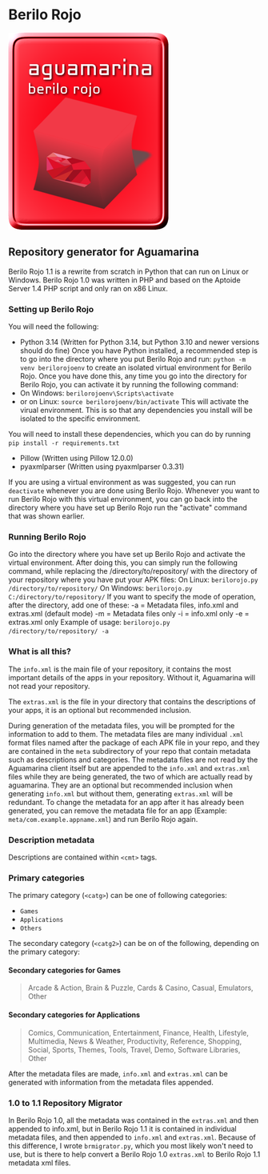 # Berilo Rojo
![Logo for Berilo Rojo](berilo.png)
## Repository generator for Aguamarina
Berilo Rojo 1.1 is a rewrite from scratch in Python that can run on Linux or Windows.
Berilo Rojo 1.0 was written in PHP and based on the Aptoide Server 1.4 PHP script and only ran on x86 Linux.

### Setting up Berilo Rojo
You will need the following:
- Python 3.14 (Written for Python 3.14, but Python 3.10 and newer versions should do fine)
Once you have Python installed, a recommended step is to go into the directory where you put Berilo Rojo and run:
```python -m venv berilorojoenv```
to create an isolated virtual environment for Berilo Rojo.
Once you have done this, any time you go into the directory for Berilo Rojo, you can activate it by running the following command:
- On Windows: `berilorojoenv\Scripts\activate`
- or on Linux: `source berilorojoenv/bin/activate`
This will activate the virual environment. This is so that any dependencies you install will be isolated to the specific environment.

You will need to install these dependencies, which you can do by running `pip install -r requirements.txt`
- Pillow (Written using Pillow 12.0.0)
- pyaxmlparser (Written using pyaxmlparser 0.3.31)

If you are using a virtual environment as was suggested, you can run `deactivate` whenever you are done using Berilo Rojo.
Whenever you want to run Berilo Rojo with this virtual environment, you can go back into the directory where you have set up Berilo Rojo run the "activate" command that was shown earlier.

### Running Berilo Rojo
Go into the directory where you have set up Berilo Rojo and activate the virtual environment.
After doing this, you can simply run the following command, while replacing the /directory/to/repository/ with the directory of your repository where you have put your APK files:
On Linux: `berilorojo.py /directory/to/repository/`
On Windows: `berilorojo.py C:/directory/to/repository/`
If you want to specify the mode of operation, after the directory, add one of these:
-a = Metadata files, info.xml and extras.xml (default mode)
-m = Metadata files only
-i = info.xml only
-e = extras.xml only
Example of usage:
```berilorojo.py /directory/to/repository/ -a```

### What is all this?
The `info.xml` is the main file of your repository, it contains the most important details of the apps in your repository. Without it, Aguamarina will not read your repository.

The `extras.xml` is the file in your directory that contains the descriptions of your apps, it is an optional but recommended inclusion.

During generation of the metadata files, you will be prompted for the information to add to them.
The metadata files are many individual `.xml` format files named after the package of each APK file in your repo, and they are contained in the `meta` subdirectory of your repo that contain metadata such as descriptions and categories.
The metadata files are not read by the Aguamarina client itself but are appended to the `info.xml` and `extras.xml` files while they are being generated, the two of which are actually read by aguamarina. They are an optional but recommended inclusion when generating `info.xml` but without them, generating `extras.xml` will be redundant.
To change the metadata for an app after it has already been generated, you can remove the metadata file for an app (Example: `meta/com.example.appname.xml`) and run Berilo Rojo again.

### Description metadata
Descriptions are contained within `<cmt>` tags.
### Primary categories
The primary category (`<catg>`) can be one of following categories:
- ```Games```
- ```Applications```
- ```Others```
  
The secondary category (`<catg2>`) can be on of the following, depending on the primary category:
#### Secondary categories for Games
> Arcade & Action, Brain & Puzzle, Cards & Casino, Casual, Emulators, Other
#### Secondary categories for Applications
> Comics, Communication, Entertainment, Finance, Health, Lifestyle, Multimedia, News & Weather, Productivity, Reference, Shopping, Social, Sports, Themes, Tools, Travel, Demo, Software Libraries, Other

After the metadata files are made, `info.xml` and `extras.xml` can be generated with information from the metadata files appended.

### 1.0 to 1.1 Repository Migrator
In Berilo Rojo 1.0, all the metadata was contained in the `extras.xml` and then appended to info.xml, but in Berilo Rojo 1.1 it is contained in individual metadata files, and then appended to `info.xml` and `extras.xml`. Because of this difference, I wrote `brmigrator.py`, which you most likely won't need to use, but is there to help convert a Berilo Rojo 1.0 `extras.xml` to Berilo Rojo 1.1 metadata xml files.
